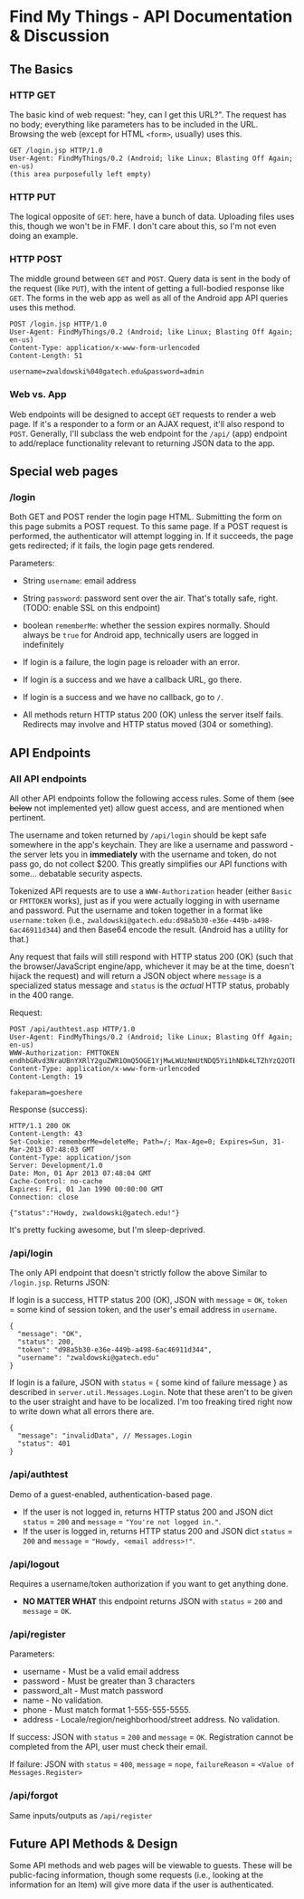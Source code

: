 # Find My Things - API Documentation & Discussion

## The Basics

### HTTP GET

The basic kind of web request: "hey, can I get this URL?". The request has no body; everything like parameters has to be included in the URL. Browsing the web (except for HTML `<form>`, usually) uses this.

    GET /login.jsp HTTP/1.0
    User-Agent: FindMyThings/0.2 (Android; like Linux; Blasting Off Again; en-us)
    (this area purposefully left empty)
    

### HTTP PUT

The logical opposite of `GET`: here, have a bunch of data. Uploading files uses this, though we won't be in FMF. I don't care about this, so I'm not even doing an example.

### HTTP POST

The middle ground between `GET` and `POST`. Query data is sent in the body of the request (like `PUT`), with the intent of getting a full-bodied response like `GET`. The forms in the web app as well as all of the Android app API queries uses this method.

    POST /login.jsp HTTP/1.0
    User-Agent: FindMyThings/0.2 (Android; like Linux; Blasting Off Again; en-us)
	Content-Type: application/x-www-form-urlencoded
	Content-Length: 51

	username=zwaldowski%040gatech.edu&password=admin


### Web vs. App

Web endpoints will be designed to accept `GET` requests to render a web page. If it's a responder to a form or an AJAX request, it'll also respond to `POST`. Generally, I'll subclass the web endpoint for the `/api/` (app) endpoint to add/replace functionality relevant to returning JSON data to the app.

## Special web pages

### /login

Both GET and POST render the login page HTML. Submitting the form on this page submits a POST request. To this same page. If a POST request is performed, the authenticator will attempt logging in. If it succeeds, the page gets redirected; if it fails, the login page gets rendered.

Parameters:

 * String `username`: email address
 * String `password`: password sent over the air. That's totally safe, right. (TODO: enable SSL on this endpoint)
 * boolean `rememberMe`: whether the session expires normally. Should always be `true` for Android app, technically users are logged in indefinitely

 * If login is a failure, the login page is reloader with an error.
 * If login is a success and we have a callback URL, go there.
 * If login is a success and we have no callback, go to `/`.
 * All methods return HTTP status 200 (OK) unless the server itself fails. Redirects may involve and HTTP status moved (304 or something).

## API Endpoints

### All API endpoints

All other API endpoints follow the following access rules. Some of them (~~see below~~ not implemented yet) allow guest access, and are mentioned when pertinent.

The username and token returned by `/api/login` should be kept safe somewhere in the app's keychain. They are like a username and password - the server lets you in **immediately** with the username and token, do not pass go, do not collect $200. This greatly simplifies our API functions with some… debatable security aspects.

Tokenized API requests are to use a `WWW-Authorization` header (either `Basic` or `FMTTOKEN` works), just as if you were actually logging in with username and password. Put the username and token together in a format like `username:token` (i.e., `zwaldowski@gatech.edu:d98a5b30-e36e-449b-a498-6ac46911d344`) and then Base64 encode the result. (Android has a utility for that.)

Any request that fails will still respond with HTTP status 200 (OK) (such that the browser/JavaScript engine/app, whichever it may be at the time, doesn't hijack the request) and will return a JSON object where `message` is a specialized status message and `status` is the *actual* HTTP status, probably in the 400 range.

Request:

    POST /api/authtest.asp HTTP/1.0
    User-Agent: FindMyThings/0.2 (Android; like Linux; Blasting Off Again; en-us)
    WWW-Authorization: FMTTOKEN endhbGRvd3NraUBnYXRlY2guZWR1OmQ5OGE1YjMwLWUzNmUtNDQ5Yi1hNDk4LTZhYzQ2OTExZDM0NDo=
	Content-Type: application/x-www-form-urlencoded
	Content-Length: 19

	fakeparam=goeshere

Response (success):

    HTTP/1.1 200 OK
    Content-Length: 43
    Set-Cookie: rememberMe=deleteMe; Path=/; Max-Age=0; Expires=Sun, 31-Mar-2013 07:48:03 GMT
    Content-Type: application/json
    Server: Development/1.0
    Date: Mon, 01 Apr 2013 07:48:04 GMT
    Cache-Control: no-cache
    Expires: Fri, 01 Jan 1990 00:00:00 GMT
    Connection: close
    
    {"status":"Howdy, zwaldowski@gatech.edu!"}

It's pretty fucking awesome, but I'm sleep-deprived.
 
### /api/login

The only API endpoint that doesn't strictly follow the above Similar to `/login.jsp`. Returns JSON:

If login is a success, HTTP status 200 (OK), JSON with `message` = `OK`, `token` = some kind of session token, and the user's email address in `username`.

    {
      "message": "OK",
      "status": 200,
      "token": "d98a5b30-e36e-449b-a498-6ac46911d344",
      "username": "zwaldowski@gatech.edu"
    }

If login is a failure, JSON with `status` = { some kind of failure message } as described in `server.util.Messages.Login`. Note that these aren't to be given to the user straight and have to be localized. I'm too freaking tired right now to write down what all errors there are.
 
    {
      "message": "invalidData", // Messages.Login
      "status": 401
    }
 
### /api/authtest

Demo of a guest-enabled, authentication-based page.

* If the user is not logged in, returns HTTP status 200 and JSON dict `status` = `200` and `message` = `"You're not logged in."`.
* If the user is logged in, returns HTTP status 200 and JSON dict `status` = `200` and `message` = `"Howdy, <email address>!"`.

 
### /api/logout

Requires a username/token authorization if you want to get anything done.

* **NO MATTER WHAT** this endpoint returns JSON with `status` = `200` and `message` = `OK`.

### /api/register

Parameters:

* username - Must be a valid email address
* password - Must be greater than 3 characters
* password_alt - Must match password
* name - No validation.
* phone - Must match format 1-555-555-5555.
* address - Locale/region/neighborhood/street address. No validation.

If success: JSON with `status` = `200` and `message` = `OK`. Registration cannot be completed from the API, user must check their email.

If failure: JSON with `status` = `400`, `message` = `nope`, `failureReason` = `<Value of Messages.Register>`

### /api/forgot

Same inputs/outputs as `/api/register`

## Future API Methods & Design

Some API methods and web pages will be viewable to guests. These will be public-facing information, though some requests (i.e., looking at the information for an Item) will give more data if the user is authenticated.